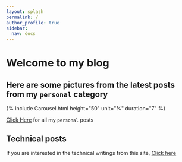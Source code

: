 ```yaml
---
layout: splash
permalink: /
author_profile: true
sidebar:
  nav: docs
---
```


# Welcome to my blog

## Here are some pictures from the latest posts from my `personal` category

 {% include Carousel.html height="50" unit="%" duration="7" %}

[Click Here](category-archive.md#personal) for all my `personal` posts

## Technical posts

If you are interested in the technical writings from this site, [Click here](category-archive.md#technical)
